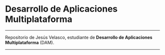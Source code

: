 # Desarrollo de Aplicaciones Multiplataforma 

---
Repositorio de Jesús Velasco, estudiante de **Desarrollo de Aplicaciones Multiplataforma** (DAM).

---

<!--
**javelascot01/javelascot01** is a ✨ _special_ ✨ repository because its `README.md` (this file) appears on your GitHub profile.

Here are some ideas to get you started:

- 🔭 I’m currently working on ...
- 🌱 I’m currently learning ...
- 👯 I’m looking to collaborate on ...
- 🤔 I’m looking for help with ...
- 💬 Ask me about ...
- 📫 How to reach me: ...
- 😄 Pronouns: ...
- ⚡ Fun fact: ...
-->
